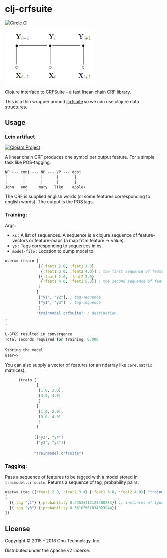 # clj-crfsuite

[![Circle CI](https://circleci.com/gh/onutech/clj-crfsuite.svg?style=svg&circle-token=351e60b226583e6e24fece5d35f03fbb4f50d3bc)](https://circleci.com/gh/onutech/clj-crfsuite)

<img src="Crf1.png" />

Clojure interface to [CRFSuite](http://www.chokkan.org/software/crfsuite/) - a fast linear-chain CRF library.

This is a thin wrapper around [jcrfsuite](https://github.com/vinhkhuc/jcrfsuite/) so we can use clojure data structures.

## Usage

### Lein artifact

[![Clojars Project](http://clojars.org/clj-crfsuite/latest-version.svg)](http://clojars.org/clj-crfsuite)

A linear chain CRF produces one symbol per output feature. For a simple task like POS-tagging:

```
NP --- conj --- NP --- VP --- dobj
|       |       |      |       |
|       |       |      |       |
John   and     mary   like    apples
```

The CRF is supplied english words (or some features corresponding to english words). The output is the POS tags.

### Training:

Args:

 * `xs` : A list of sequences. A sequence is a clojure sequence of feature-vectors or feature-maps (a map from feature -> value).
 * `ys` : Tags corresponding to sequences in xs.
 * `model-file` : Location to dump model to.

```clojure
user=> (train [
               [{:feat1 2.0, :feat2 3.0}
                {:feat1 3.0, :feat2 4.0}] ; the first sequence of features
			   [{:feat1 2.0, :feat2 3.0}
			    {:feat1 4.0, :feat2 5.0}] ; the second sequence of features
			   ]
		      [
			   ["y1", "y2"], ; tag-sequence
			   ["y1", "y3"]  ; tag-sequence
		       ]
		      "trainmodel.crfsuite") ; destination
.
.
.
L-BFGS resulted in convergence
Total seconds required for training: 0.000

Storing the model
user=>
```

You can also supply a vector of features (or an ndarray like `core.matrix` matrices):

```clojure
      (train [
              [
               [1.0, 2.0],
               [3.0, 4.0]
               ]
              [
               [1.0, 2.0],
               [3.0, 4.0]
               ]
              ]
             
             [["y3", "y4"]
              ["y3", "y4"]]

             "trainmodel.crfsuite")
```

### Tagging:

Pass a sequence of features to be tagged with a model stored in `traimodel.crfsuite`. Returns a
sequence of tag, probability pairs.

```clojure
user=> (tag [{:feat1 2.0, :feat2 3.0} {:feat1 3.0, :feat2 4.0}] "trainmodel.crfsuite")
[
  [{:tag "y1"} {:probability 0.43526113123400284}] ;; instances of type clj-crfsuite.core.Tag
  [{:tag "y3"} {:probability 0.36107961034023944}]
])
```


## License

Copyright © 2015 - 2016 Onu Technology, Inc.

Distributed under the Apache v2 License.

